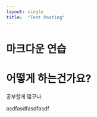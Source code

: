 ```yaml
---
layout: single
title:  "Test Posting"
---
```


# 마크다운 연습



어떻게 하는건가요?
=================




공부할게 많구나.

asdfasdfasdfasdf
